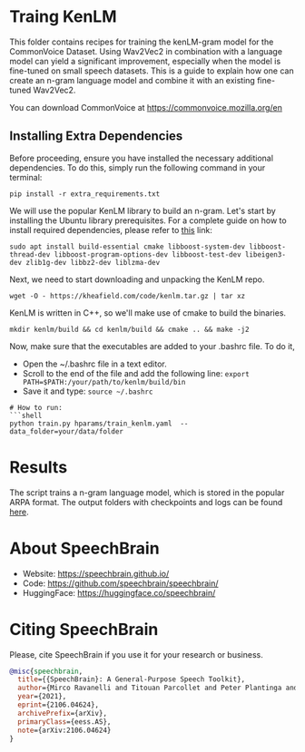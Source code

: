 
# Traing KenLM
This folder contains recipes for training the kenLM-gram model for the CommonVoice Dataset.
Using Wav2Vec2 in combination with a language model can yield a significant improvement, especially when the model is fine-tuned on small speech datasets. This is a guide to explain how one can create an n-gram language model and combine it with an existing fine-tuned Wav2Vec2.


You can download CommonVoice at https://commonvoice.mozilla.org/en

## Installing Extra Dependencies

Before proceeding, ensure you have installed the necessary additional dependencies. To do this, simply run the following command in your terminal:

```
pip install -r extra_requirements.txt
```

We will use the popular KenLM library to build an n-gram. Let's start by installing the Ubuntu library prerequisites. For a complete guide on how to install required dependencies, please refer to [this](https://kheafield.com/code/kenlm/dependencies/) link:
 ```
 sudo apt install build-essential cmake libboost-system-dev libboost-thread-dev libboost-program-options-dev libboost-test-dev libeigen3-dev zlib1g-dev libbz2-dev liblzma-dev
 ```

 Next, we need to start downloading and unpacking the KenLM repo.
 ```
 wget -O - https://kheafield.com/code/kenlm.tar.gz | tar xz
 ```

KenLM is written in C++, so we'll make use of cmake to build the binaries.
 ```
mkdir kenlm/build && cd kenlm/build && cmake .. && make -j2
 ```

Now, make sure that the executables are added to your .bashrc file. To do it,
- Open the ~/.bashrc file in a text editor. 
- Scroll to the end of the file and add the following line:  ```export PATH=$PATH:/your/path/to/kenlm/build/bin ```
- Save it and type:  `source ~/.bashrc `

 ```
# How to run:
```shell
python train.py hparams/train_kenlm.yaml  --data_folder=your/data/folder
```

# Results
The script trains a n-gram language model, which is stored in the popular ARPA format.
The output folders with checkpoints and logs can be found [here](https://www.dropbox.com/scl/fo/zw505t10kesqpvkt6m3tu/h?rlkey=6626h1h665tvlo1mtekop9rx5&dl=0).




# **About SpeechBrain**
- Website: https://speechbrain.github.io/
- Code: https://github.com/speechbrain/speechbrain/
- HuggingFace: https://huggingface.co/speechbrain/


# **Citing SpeechBrain**
Please, cite SpeechBrain if you use it for your research or business.

```bibtex
@misc{speechbrain,
  title={{SpeechBrain}: A General-Purpose Speech Toolkit},
  author={Mirco Ravanelli and Titouan Parcollet and Peter Plantinga and Aku Rouhe and Samuele Cornell and Loren Lugosch and Cem Subakan and Nauman Dawalatabad and Abdelwahab Heba and Jianyuan Zhong and Ju-Chieh Chou and Sung-Lin Yeh and Szu-Wei Fu and Chien-Feng Liao and Elena Rastorgueva and François Grondin and William Aris and Hwidong Na and Yan Gao and Renato De Mori and Yoshua Bengio},
  year={2021},
  eprint={2106.04624},
  archivePrefix={arXiv},
  primaryClass={eess.AS},
  note={arXiv:2106.04624}
}
```
